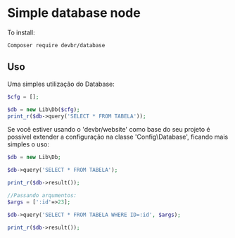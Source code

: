 # Simple database node

To install:

```shell
Composer require devbr/database
```

## Uso

Uma simples utilização do Database:

```php
$cfg = [];

$db = new Lib\Db($cfg);
print_r($db->query('SELECT * FROM TABELA'));
```

Se você estiver usando o 'devbr/website' como base do seu projeto é possível extender a configuração na classe 'Config\Database', ficando mais simples o uso:

```php
$db = new Lib\Db;

$db->query('SELECT * FROM TABELA');

print_r($db->result());

//Passando arqumentos:
$args = [':id'=>23];

$db->query('SELECT * FROM TABELA WHERE ID=:id', $args);

print_r($db->result());
```
